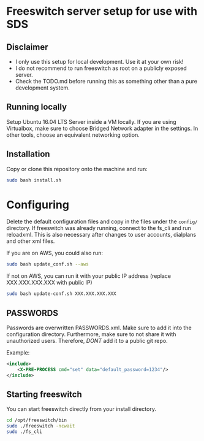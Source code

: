 # Freeswitch server setup for use with SDS

## Disclaimer
 - I only use this setup for local development. Use it at your own risk!
 - I do not recommend to run freeswitch as root on a publicly exposed 
   server. 
 - Check the TODO.md before running this as something other than a pure
   development system.

## Running locally
Setup Ubuntu 16.04 LTS Server inside a VM locally. If you are
using Virtualbox, make sure to choose Bridged Network adapter in the
settings. In other tools, choose an equivalent networking option.

## Installation
Copy or clone this repository onto the machine and run:
```bash
sudo bash install.sh
```

# Configuring
Delete the default configuration files and copy in the files under
the `config/` directory. If freeswitch was already running, connect
to the fs\_cli and run reloadxml. This is also necessary after changes
to user accounts, dialplans and other xml files.

If you are on AWS, you could also run:
```bash
sudo bash update_conf.sh --aws
```

If not on AWS, you can run it with your public IP address (replace XXX.XXX.XXX.XXX with public IP)
```bash
sudo bash update-conf.sh XXX.XXX.XXX.XXX
````

## PASSWORDS
Passwords are overwritten PASSWORDS.xml. Make sure to add it into the
configuration directory. Furthermore, make sure to not share it with
unauthorized users. Therefore, *DONT* add it to a public git repo.

Example:
```xml
<include>
	<X-PRE-PROCESS cmd="set" data="default_password=1234"/>
</include>
```

## Starting freeswitch
You can start freeswitch directly from your install directory.
```bash
cd /opt/freeswitch/bin
sudo ./freeswitch -ncwait
sudo ./fs_cli
```

